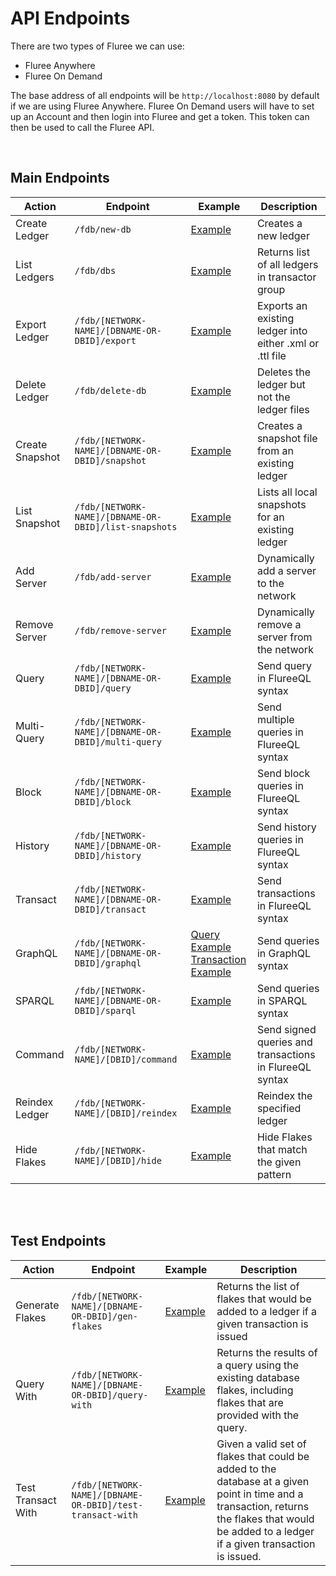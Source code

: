 # API Endpoints

There are two types of Fluree we can use:

* Fluree Anywhere
* Fluree On Demand


The base address of all endpoints will be `http://localhost:8080` by default if we are using Fluree Anywhere. Fluree On Demand users will have to set up an Account and then login into Fluree and get a token. This token can then be used to call the Fluree API. 

<br>

## Main Endpoints

| Action | Endpoint | Example | Description |
| ------ | -------- | ------- | ----------- |
| Create Ledger | `/fdb/new-db` | [Example](https://docs.flur.ee/api/downloaded-endpoints/downloaded-examples#-new-db) | Creates a new ledger | 
| List Ledgers | `/fdb/dbs` | [Example](https://docs.flur.ee/api/downloaded-endpoints/downloaded-examples#-dbs) | Returns list of all ledgers in transactor group |
| Export Ledger | `/fdb/[NETWORK-NAME]/[DBNAME-OR-DBID]/export` | [Example](https://docs.flur.ee/api/downloaded-endpoints/downloaded-examples#-export) | Exports an existing ledger into either .xml or .ttl file |
| Delete Ledger | `/fdb/delete-db` | [Example](https://docs.flur.ee/api/downloaded-endpoints/downloaded-examples#-delete-db) | Deletes the ledger but not the ledger files |
| Create Snapshot | `/fdb/[NETWORK-NAME]/[DBNAME-OR-DBID]/snapshot` | [Example](https://docs.flur.ee/api/downloaded-endpoints/downloaded-examples#-snapshot) | Creates a snapshot file from an existing ledger |
| List Snapshot | `/fdb/[NETWORK-NAME]/[DBNAME-OR-DBID]/list-snapshots` | [Example](https://docs.flur.ee/api/downloaded-endpoints/downloaded-examples#-list-snapshots) | Lists all local snapshots for an existing ledger |
| Add Server | `/fdb/add-server` | [Example](https://docs.flur.ee/api/downloaded-endpoints/downloaded-examples#-add-server) | Dynamically add a server to the network |
| Remove Server | `/fdb/remove-server` | [Example](https://docs.flur.ee/api/downloaded-endpoints/downloaded-examples#-remove-server) | Dynamically remove a server from the network |
| Query | `/fdb/[NETWORK-NAME]/[DBNAME-OR-DBID]/query` | [Example](https://docs.flur.ee/api/downloaded-endpoints/downloaded-examples#-query) | Send query in FlureeQL syntax |
| Multi-Query | `/fdb/[NETWORK-NAME]/[DBNAME-OR-DBID]/multi-query` | [Example](https://docs.flur.ee/api/downloaded-endpoints/downloaded-examples#-multi-query) | Send multiple queries in FlureeQL syntax |
| Block | `/fdb/[NETWORK-NAME]/[DBNAME-OR-DBID]/block` | [Example](https://docs.flur.ee/api/downloaded-endpoints/downloaded-examples#-block) | Send block queries in FlureeQL syntax |
| History | `/fdb/[NETWORK-NAME]/[DBNAME-OR-DBID]/history` | [Example](https://docs.flur.ee/api/downloaded-endpoints/downloaded-examples#-history) | Send history queries in FlureeQL syntax |
| Transact | `/fdb/[NETWORK-NAME]/[DBNAME-OR-DBID]/transact` | [Example](https://docs.flur.ee/api/downloaded-endpoints/downloaded-examples#-transact) | Send transactions in FlureeQL syntax |
| GraphQL | `/fdb/[NETWORK-NAME]/[DBNAME-OR-DBID]/graphql` | [Query Example](https://docs.flur.ee/api/downloaded-endpoints/downloaded-examples#-graphql-query) <br> [Transaction Example](https://docs.flur.ee/api/downloaded-endpoints/downloaded-examples#-graphql-transaction) | Send queries in GraphQL syntax |
| SPARQL | `/fdb/[NETWORK-NAME]/[DBNAME-OR-DBID]/sparql` | [Example](https://docs.flur.ee/api/downloaded-endpoints/downloaded-examples#-sparql) | Send queries in SPARQL syntax |
| Command | `/fdb/[NETWORK-NAME]/[DBID]/command` | [Example](https://docs.flur.ee/guides/identity/signatures#signed-transactions) | Send signed queries and transactions in FlureeQL syntax |
| Reindex Ledger | `/fdb/[NETWORK-NAME]/[DBID]/reindex` | [Example](https://docs.flur.ee/api/downloaded-endpoints/downloaded-examples#-reindex) | Reindex the specified ledger |
| Hide Flakes | `/fdb/[NETWORK-NAME]/[DBID]/hide` | [Example](https://docs.flur.ee/api/downloaded-endpoints/downloaded-examples#-hide) | Hide Flakes that match the given pattern |


<br><br>

## Test Endpoints

| Action | Endpoint | Example | Description |
| ------ | -------- | ------- | ----------- |
| Generate Flakes | `/fdb/[NETWORK-NAME]/[DBNAME-OR-DBID]/gen-flakes` | [Example](https://docs.flur.ee/api/downloaded-endpoints/downloaded-examples#-gen-flakes) | Returns the list of flakes that would be added to a ledger if a given transaction is issued | 
| Query With | `/fdb/[NETWORK-NAME]/[DBNAME-OR-DBID]/query-with` | [Example](https://docs.flur.ee/api/downloaded-endpoints/downloaded-examples#-query-with) | Returns the results of a query using the existing database flakes, including flakes that are provided with the query. |
| Test Transact With | `/fdb/[NETWORK-NAME]/[DBNAME-OR-DBID]/test-transact-with` | [Example](https://docs.flur.ee/api/downloaded-endpoints/downloaded-examples#-test-transact-with) | Given a valid set of flakes that could be added to the database at a given point in time and a transaction, returns the flakes that would be added to a ledger if a given transaction is issued. |
